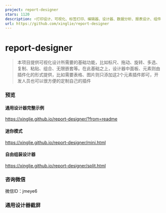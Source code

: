 ```yaml
---
project: report-designer
stars: 1120
description: ⚡打印设计、可视化、标签打印、编辑器、设计器、数据分析、报表设计、组件化、表单设计、h5页面、调查问卷、pdf生成、流程图、试卷、SVG、图形元素、物联网、标签纸、小票
url: https://github.com/xinglie/report-designer
---
```


report-designer
===============

> 本项目提供可视化设计所需要的基础功能，比如标尺、拖动、旋转、多选、复制、粘贴、组合、无限嵌套等。在此基础之上，设计器中面板、元素则由插件化的形式提供，比如需要表格、图片则只添加这2个元素插件即可，开发人员也可以很方便的定制自己的插件

### 预览

#### 通用设计器完整示例

https://xinglie.github.io/report-designer/?from=readme

#### 迷你模式

https://xinglie.github.io/report-designer/mini.html

#### 自由组装设计器

https://xinglie.github.io/report-designer/split.html

### 咨询微信

微信ID：jmeye6

### 通用设计器截屏

